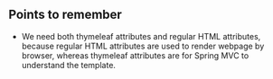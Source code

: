 ## Points to remember
- We need both thymeleaf attributes and regular HTML attributes, because regular HTML attributes are used to render webpage by browser, whereas thymeleaf attributes are for Spring MVC to understand the template.